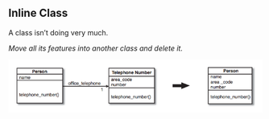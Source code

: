 ## Inline Class
A class isn’t doing very much.

*Move all its features into another class and delete it.*

![Inline Class](Inline_Class.png)

